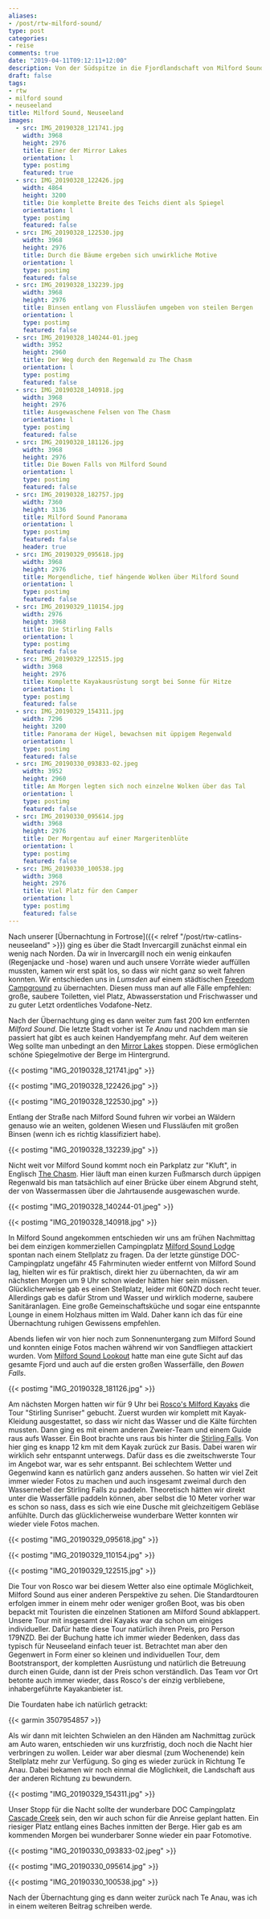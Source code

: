 ```yaml
---
aliases:
- /post/rtw-milford-sound/
type: post
categories:
- reise
comments: true
date: "2019-04-11T09:12:11+12:00"
description: Von der Südspitze in die Fjordlandschaft von Milford Sound
draft: false
tags:
- rtw
- milford sound
- neuseeland
title: Milford Sound, Neuseeland
images:
  - src: IMG_20190328_121741.jpg
    width: 3968
    height: 2976
    title: Einer der Mirror Lakes
    orientation: l
    type: postimg
    featured: true
  - src: IMG_20190328_122426.jpg
    width: 4864
    height: 3200
    title: Die komplette Breite des Teichs dient als Spiegel
    orientation: l
    type: postimg
    featured: false
  - src: IMG_20190328_122530.jpg
    width: 3968
    height: 2976
    title: Durch die Bäume ergeben sich unwirkliche Motive
    orientation: l
    type: postimg
    featured: false
  - src: IMG_20190328_132239.jpg
    width: 3968
    height: 2976
    title: Binsen entlang von Flussläufen umgeben von steilen Bergen
    orientation: l
    type: postimg
    featured: false
  - src: IMG_20190328_140244-01.jpeg
    width: 3952
    height: 2960
    title: Der Weg durch den Regenwald zu The Chasm
    orientation: l
    type: postimg
    featured: false
  - src: IMG_20190328_140918.jpg
    width: 3968
    height: 2976
    title: Ausgewaschene Felsen von The Chasm
    orientation: l
    type: postimg
    featured: false
  - src: IMG_20190328_181126.jpg
    width: 3968
    height: 2976
    title: Die Bowen Falls von Milford Sound
    orientation: l
    type: postimg
    featured: false
  - src: IMG_20190328_182757.jpg
    width: 7360
    height: 3136
    title: Milford Sound Panorama
    orientation: l
    type: postimg
    featured: false
    header: true
  - src: IMG_20190329_095618.jpg
    width: 3968
    height: 2976
    title: Morgendliche, tief hängende Wolken über Milford Sound
    orientation: l
    type: postimg
    featured: false
  - src: IMG_20190329_110154.jpg
    width: 2976
    height: 3968
    title: Die Stirling Falls
    orientation: l
    type: postimg
    featured: false
  - src: IMG_20190329_122515.jpg
    width: 3968
    height: 2976
    title: Komplette Kayakausrüstung sorgt bei Sonne für Hitze
    orientation: l
    type: postimg
    featured: false
  - src: IMG_20190329_154311.jpg
    width: 7296
    height: 3200
    title: Panorama der Hügel, bewachsen mit üppigem Regenwald
    orientation: l
    type: postimg
    featured: false
  - src: IMG_20190330_093833-02.jpeg
    width: 3952
    height: 2960
    title: Am Morgen legten sich noch einzelne Wolken über das Tal
    orientation: l
    type: postimg
    featured: false
  - src: IMG_20190330_095614.jpg
    width: 3968
    height: 2976
    title: Der Morgentau auf einer Margeritenblüte
    orientation: l
    type: postimg
    featured: false
  - src: IMG_20190330_100538.jpg
    width: 3968
    height: 2976
    title: Viel Platz für den Camper
    orientation: l
    type: postimg
    featured: false
---
```


Nach unserer [Übernachtung in Fortrose]({{< relref "/post/rtw-catlins-neuseeland" >}}) ging es über die Stadt Invercargill zunächst einmal ein wenig nach Norden. Da wir in Invercargill noch ein wenig einkaufen (Regenjacke und -hose) waren und auch unsere Vorräte wieder auffüllen mussten, kamen wir erst spät los, so dass wir nicht ganz so weit fahren konnten. Wir entschieden uns in _Lumsden_ auf einem städtischen [Freedom Campground](https://goo.gl/maps/UD1RqYCyxP32) zu übernachten. Diesen muss man auf alle Fälle empfehlen: große, saubere Toiletten, viel Platz, Abwasserstation und Frischwasser und zu guter Letzt ordentliches Vodafone-Netz.

Nach der Übernachtung ging es dann weiter zum fast 200 km entfernten _Milford Sound_. Die letzte Stadt vorher ist _Te Anau_ und nachdem man sie passiert hat gibt es auch keinen Handyempfang mehr. Auf dem weiteren Weg sollte man unbedingt an den [Mirror Lakes](https://goo.gl/maps/j5Fer5wBEfS2) stoppen. Diese ermöglichen schöne Spiegelmotive der Berge im Hintergrund.

{{< postimg "IMG_20190328_121741.jpg" >}}

{{< postimg "IMG_20190328_122426.jpg" >}}

{{< postimg "IMG_20190328_122530.jpg" >}}

Entlang der Straße nach Milford Sound fuhren wir vorbei an Wäldern genauso wie an weiten, goldenen Wiesen und Flussläufen mit großen Binsen (wenn ich es richtig klassifiziert habe).

{{< postimg "IMG_20190328_132239.jpg" >}}

Nicht weit vor Milford Sound kommt noch ein Parkplatz zur "Kluft", in Englisch [The Chasm](https://goo.gl/maps/TPFW2mM2zfo). Hier läuft man einen kurzen Fußmarsch durch üppigen Regenwald bis man tatsächlich auf einer Brücke über einem Abgrund steht, der von Wassermassen über die Jahrtausende ausgewaschen wurde.

{{< postimg "IMG_20190328_140244-01.jpeg" >}}

{{< postimg "IMG_20190328_140918.jpg" >}}

In Milford Sound angekommen entschieden wir uns am frühen Nachmittag bei dem einzigen kommerziellen Campingplatz [Milford Sound Lodge](https://goo.gl/maps/yCECTnScm5F2) spontan nach einem Stellplatz zu fragen. Da der letzte günstige DOC-Campingplatz ungefähr 45 Fahrminuten wieder entfernt von Milford Sound lag, hielten wir es für praktisch, direkt hier zu übernachten, da wir am nächsten Morgen um 9 Uhr schon wieder hätten hier sein müssen. Glücklicherweise gab es einen Stellplatz, leider mit 60NZD doch recht teuer. Allerdings gab es dafür Strom und Wasser und wirklich moderne, saubere Sanitäranlagen. Eine große Gemeinschaftsküche und sogar eine entspannte Lounge in einem Holzhaus mitten im Wald. Daher kann ich das für eine Übernachtung ruhigen Gewissens empfehlen.

Abends liefen wir von hier noch zum Sonnenuntergang zum Milford Sound und konnten einige Fotos machen während wir von Sandfliegen attackiert wurden. Vom [Milford Sound Lookout](https://goo.gl/maps/WiczFAVmZUu) hatte man eine gute Sicht auf das gesamte Fjord und auch auf die ersten großen Wasserfälle, den _Bowen Falls_.

{{< postimg "IMG_20190328_181126.jpg" >}}

Am nächsten Morgen hatten wir für 9 Uhr bei [Rosco's Milford Kayaks](https://goo.gl/maps/37VCAH7SXmq) die Tour "Stirling Sunriser" gebucht. Zuerst wurden wir komplett mit Kayak-Kleidung ausgestattet, so dass wir nicht das Wasser und die Kälte fürchten mussten. Dann ging es mit einem anderen Zweier-Team und einem Guide raus aufs Wasser. Ein Boot brachte uns raus bis hinter die [Stirling Falls](https://goo.gl/maps/8bhdGzJWgvx). Von hier ging es knapp 12 km mit dem Kayak zurück zur Basis. Dabei waren wir wirklich sehr entspannt unterwegs. Dafür dass es die zweitschwerste Tour im Angebot war, war es sehr entspannt. Bei schlechtem Wetter und Gegenwind kann es natürlich ganz anders aussehen. So hatten wir viel Zeit immer wieder Fotos zu machen und auch insgesamt zweimal durch den Wassernebel der Stirling Falls zu paddeln. Theoretisch hätten wir direkt unter die Wasserfälle paddeln können, aber selbst die 10 Meter vorher war es schon so nass, dass es sich wie eine Dusche mit gleichzeitigem Gebläse anfühlte. Durch das glücklicherweise wunderbare Wetter konnten wir wieder viele Fotos machen.

{{< postimg "IMG_20190329_095618.jpg" >}}

{{< postimg "IMG_20190329_110154.jpg" >}}

{{< postimg "IMG_20190329_122515.jpg" >}}

Die Tour von Rosco war bei diesem Wetter also eine optimale Möglichkeit, Milford Sound aus einer anderen Perspektive zu sehen. Die Standardtouren erfolgen immer in einem mehr oder weniger großen Boot, was bis oben bepackt mit Touristen die einzelnen Stationen am Milford Sound abklappert. Unsere Tour mit insgesamt drei Kayaks war da schon um einiges individueller. Dafür hatte diese Tour natürlich ihren Preis, pro Person 179NZD. Bei der Buchung hatte ich immer wieder Bedenken, dass das typisch für Neuseeland einfach teuer ist. Betrachtet man aber den Gegenwert in Form einer so kleinen und individuellen Tour, dem Bootstransport, der kompletten Ausrüstung und natürlich die Betreuung durch einen Guide, dann ist der Preis schon verständlich. Das Team vor Ort betonte auch immer wieder, dass Rosco's der einzig verbliebene, inhabergeführte Kayakanbieter ist.

Die Tourdaten habe ich natürlich getrackt:

{{< garmin 3507954857 >}}

Als wir dann mit leichten Schwielen an den Händen am Nachmittag zurück am Auto waren, entschieden wir uns kurzfristig, doch noch die Nacht hier verbringen zu wollen. Leider war aber diesmal (zum Wochenende) kein Stellplatz mehr zur Verfügung. So ging es wieder zurück in Richtung Te Anau. Dabei bekamen wir noch einmal die Möglichkeit, die Landschaft aus der anderen Richtung zu bewundern.

{{< postimg "IMG_20190329_154311.jpg" >}}

Unser Stopp für die Nacht sollte der wunderbare DOC Campingplatz [Cascade Creek](https://goo.gl/maps/XdPdqp55xin) sein, den wir auch schon für die Anreise geplant hatten. Ein riesiger Platz entlang eines Baches inmitten der Berge. Hier gab es am kommenden Morgen bei wunderbarer Sonne wieder ein paar Fotomotive.

{{< postimg "IMG_20190330_093833-02.jpeg" >}}

{{< postimg "IMG_20190330_095614.jpg" >}}

{{< postimg "IMG_20190330_100538.jpg" >}}

Nach der Übernachtung ging es dann weiter zurück nach Te Anau, was ich in einem weiteren Beitrag schreiben werde.
